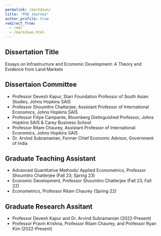 ```yaml
---
permalink: /markdown/
title: "PhD Journey"
author_profile: true
redirect_from: 
  - /md/
  - /markdown.html
---
```


## Dissertation Title

Essays on Infrastructure and Economic Development: A Theory and Evidence from Land Markets

## Dissertaion Committee
* Professor Devesh Kapur, Starr Foundation Professor of South Asian Studies, Johns Hopkins SAIS
* Professor Shoumitro Chatterjee, Assistant Professor of International Economics, Johns Hopkins SAIS
* Professor Filipe Campante, Bloomberg Distinguished Professor, Johns Hopkins SAIS & Carey Business School
* Professor Ritam Chaurey, Assistant Professor of International Economics, Johns Hopkins SAIS
* Dr. Arvind Subramanian, Former Chief Economic Advisor, Government of India 

## Graduate Teaching Assistant
* Advanced Quantitative Methods/ Applied Econometrics, Professor Shoumitro Chatterjee (Fall 23; Spring 23)
* Economic Development, Professor Shoumitro Chatterjee (Fall 23; Fall 22)
* Econometrics, Professor Ritam Chaurey (Spring 22)

## Graduate Research Assitant
* Professor Devesh Kapur and Dr. Arvind Subramanian (2022-Present)
* Professor Pravin Krishna, Professor Ritam Chaurey, and Professor Ryan Kim (2022-Present)
